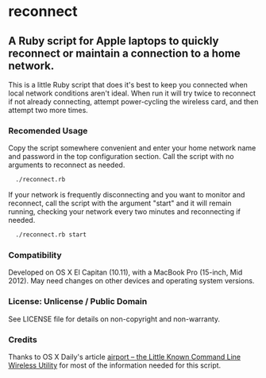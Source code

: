 # reconnect
## A Ruby script for Apple laptops to quickly reconnect or maintain a connection to a home network.

This is a little Ruby script that does it's best to keep you connected when local network conditions aren't ideal. When run it will try twice to reconnect if not already connecting, attempt power-cycling the wireless card, and then attempt two more times.

### Recomended Usage

Copy the script somewhere convenient and enter your home network name and password in the top configuration section. Call the script with no arguments to reconnect as needed. 

```sh
  ./reconnect.rb
```

If your network is frequently disconnecting and you want to monitor and reconnect, call the script with the argument "start" and it will remain running, checking your network every two minutes and reconnecting if needed.

```sh
  ./reconnect.rb start
```

### Compatibility

Developed on OS X El Capitan (10.11), with a MacBook Pro (15-inch, Mid 2012). May need changes on other devices and operating system versions.

### License: Unlicense / Public Domain
See LICENSE file for details on non-copyright and non-warranty. 

### Credits
Thanks to OS X Daily's article [airport – the Little Known Command Line Wireless Utility](http://osxdaily.com/2007/01/18/airport-the-little-known-command-line-wireless-utility/) for most of the information needed for this script.